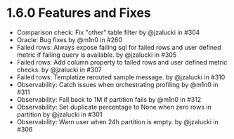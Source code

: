 # 1.6.0 Features and Fixes

* Comparison check: Fix "other" table filter by @jzalucki in #304
* Oracle: Bug fixes by @m1n0 in #260
* Failed rows: Always expose failing sql for failed rows and user defined metric if failing query is available. by @jzalucki in #305
* Failed rows: Add column property to failed rows and user defined metric checks. by @jzalucki in #307
* Failed rows: Templatize rerouted sample message. by @jzalucki in #310
* Observability: Catch issues when orchestrating profiling by @m1n0 in #311
* Observability: Fall back to 1M if partition fails by @m1n0 in #312
* Observability: Set duplicate percentage to None when zero rows in partition by @jzalucki in #301
* Observability: Warn user when 24h partition is empty. by @jzalucki in #306
